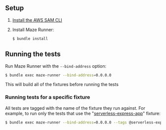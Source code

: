 ## Setup

1. [Install the AWS SAM CLI](https://docs.aws.amazon.com/serverless-application-model/latest/developerguide/serverless-sam-cli-install.html)

1. Install Maze Runner:

    ```sh
    $ bundle install
    ```

## Running the tests

Run Maze Runner with the `--bind-address` option:

```sh
$ bundle exec maze-runner --bind-address=0.0.0.0
```

This will build all of the fixtures before running the tests

### Running tests for a specific fixture

All tests are tagged with the name of the fixture they run against. For example, to run only the tests that use the "[serverless-express-app](./features/fixtures/serverless-express-app)" fixture:

```sh
$ bundle exec maze-runner --bind-address=0.0.0.0 --tags @serverless-express-app
```
